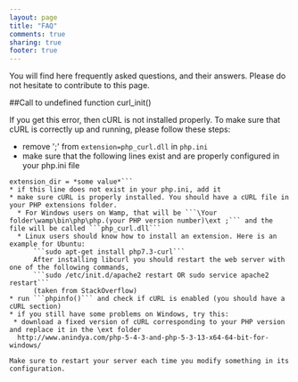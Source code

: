 ```yaml
---
layout: page
title: "FAQ"
comments: true
sharing: true
footer: true
---
```

You will find here frequently asked questions, and their answers. Please do not hesitate to contribute to this page.

##Call to undefined function curl_init()

If you get this error, then cURL is not installed properly. To make sure that cURL is correctly up and running, please follow these steps:

 * remove ';' from ```extension=php_curl.dll``` in ```php.ini```
 * make sure that the following lines exist and are properly configured in your php.ini file
  ```; Directory in which the loadable extensions (modules) reside.
  extension_dir = *some value*```
 * if this line does not exist in your php.ini, add it
 * make sure cURL is properly installed. You should have a cURL file in your PHP extensions folder.
    * For Windows users on Wamp, that will be ```\Your folder\wamp\bin\php\php.(your PHP version number)\ext ;``` and the file will be called ```php_curl.dll```
    * Linux users should know how to install an extension. Here is an example for Ubuntu:
        ```sudo apt-get install php7.3-curl```
        After installing libcurl you should restart the web server with one of the following commands,
        ```sudo /etc/init.d/apache2 restart OR sudo service apache2 restart```
        (taken from StackOverflow)
 * run ```phpinfo()``` and check if cURL is enabled (you should have a cURL section)
 * if you still have some problems on Windows, try this:
   * download a fixed version of cURL corresponding to your PHP version and replace it in the \ext folder
    http://www.anindya.com/php-5-4-3-and-php-5-3-13-x64-64-bit-for-windows/

Make sure to restart your server each time you modify something in its configuration.
